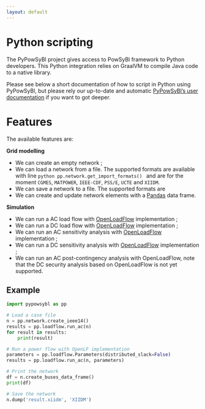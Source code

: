 ```yaml
---
layout: default
---
```


# Python scripting

The PyPowSyBl project gives access to PowSyBl framework to Python developers. This Python integration relies on GraalVM to compile Java code to a native library.

Please see below a short documentation of how to script in Python using PyPowSyBl, but please rely our up-to-date and automatic [PyPowSyBl’s user documentation](https://pypowsybl.readthedocs.io/en/latest/index.html) if you want to got deeper.

# Features

The available features are:  

**Grid modelling**      
- We can create an empty network ;
- We can load a network from a file. The supported formats are available with line ```python pp.network.get_import_formats() ``` and are for the moment `CGMES`, `MATPOWER`, `IEEE-CDF`, `PSS/E`, `UCTE` and `XIIDM`.
- We can save a network to a file. The supported formats are 
- We can create and update network elements with a [Pandas](https://pandas.pydata.org/) data frame.  
  
**Simulation**      
- We can run a AC load flow with [OpenLoadFlow](../../simulation/powerflow/openlf.md) implementation ;
- We can run a DC load flow with [OpenLoadFlow](../../simulation/powerflow/openlf.md) implementation ; 
- We can run an AC sensitivity analysis with [OpenLoadFlow](../../simulation/sensitivity/openlf.md#ac-sensitivity-analysis) implementation ;
- We can run a DC sensitivity analysis with [OpenLoadFlow](../../simulation/sensitivity/openlf.md#dc-sensitivity-analysis) implementation ;
- We can run an AC post-contingency analysis with OpenLoadFlow, note that the DC security analysis based on OpenLoadFlow is not yet supported.

## Example
```python
import pypowsybl as pp

# Load a case file
n = pp.network.create_ieee14()
results = pp.loadflow.run_ac(n)
for result in results:
    print(result)

# Run a power flow with OpenLF implementation
parameters = pp.loadflow.Parameters(distributed_slack=False)
results = pp.loadflow.run_ac(n, parameters)

# Print the network
df = n.create_buses_data_frame()
print(df)

# Save the network
n.dump('result.xiidm', 'XIIDM')
```
